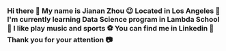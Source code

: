 ### Hi there 👋 My name is Jianan Zhou :wink: Located in Los Angeles :beer: I'm currently learning Data Science program in Lambda School :page_facing_up: I like play music and sports :soccer: You can find me in Linkedin :tada: Thank you for your attention :camera:
<!--
**JamesJiananZhou/JamesJiananZhou** is a ✨ _special_ ✨ repository because its `README.md` (this file) appears on your GitHub profile.

Here are some ideas to get you started:

- 🔭 I’m currently working on 
- 🌱 I’m currently learning ...
- 👯 I’m looking to collaborate on ...
- 🤔 I’m looking for help with ...
- 💬 Ask me about ...
- 📫 How to reach me: ...
- 😄 Pronouns: ...
- ⚡ Fun fact: ...
-->

